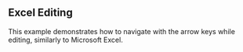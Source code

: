 ##  Excel Editing 

This example demonstrates how to navigate with the arrow keys while editing, similarly to Microsoft Excel.

[//]: <KeyWords: excel, editing, attache, behavior, arrow, keys>